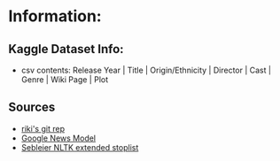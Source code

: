# Information:

## Kaggle Dataset Info:
- csv contents: Release Year | Title | Origin/Ethnicity | Director | Cast | Genre | Wiki Page | Plot

## Sources
- [riki's git rep](https://github.com/rikiitokazu/MovieGenres)
- [Google News Model](https://github.com/eyaler/word2vec-slim/)
- [Sebleier NLTK extended stoplist](https://gist.github.com/sebleier/554280)

